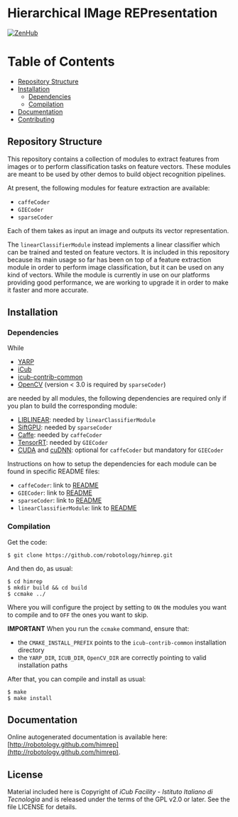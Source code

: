 Hierarchical IMage REPresentation
=================================

[![ZenHub](https://img.shields.io/badge/Shipping_faster_with-ZenHub-435198.svg)](https://zenhub.com)

Table of Contents
=================

  * [Repository Structure](#repository_structure)
  * [Installation](#installation)
    * [Dependencies](#dependencies)
    * [Compilation](#compilation)
  * [Documentation](#documentation)
  * [Contributing](#license)

## Repository Structure

This repository contains a collection of modules to extract features from images or to perform classification tasks on feature vectors. These modules are meant to be used by other demos to build object recognition pipelines.

At present, the following modules for feature extraction are available:

- `caffeCoder`
- `GIECoder`
- `sparseCoder`

Each of them takes as input an image and outputs its vector representation.

The `linearClassifierModule` instead implements a linear classifier which can be trained and tested on feature vectors. It is included in this repository because its main usage so far has been on top of a feature extraction module in order to perform image classification, but it can be used on any kind of vectors. While the module is currently in use on our platforms providing good performance, we are working to upgrade it in order to make it faster and more accurate.

## Installation

### Dependencies

While

- [YARP](https://github.com/robotology/yarp)
- [iCub](https://github.com/robotology/icub-main)
- [icub-contrib-common](https://github.com/robotology/icub-contrib-common)
- [OpenCV](http://opencv.org/downloads.html) (version < 3.0 is required by `sparseCoder`)

are needed by all modules, the following dependencies are required only if you plan to build the corresponding module:

- [LIBLINEAR](http://www.csie.ntu.edu.tw/~cjlin/liblinear/): needed by `linearClassifierModule`
- [SiftGPU](https://github.com/pitzer/SiftGPU): needed by `sparseCoder`
- [Caffe](http://caffe.berkeleyvision.org/): needed by `caffeCoder`
- [TensorRT](https://developer.nvidia.com/tensorrt): needed by `GIECoder`
- [CUDA](https://developer.nvidia.com/cuda-zone) and [cuDNN](https://developer.nvidia.com/cudnn): optional for `caffeCoder` but mandatory for `GIECoder`

Instructions on how to setup the dependencies for each module can be found in specific README files:

- `caffeCoder`: link to [README](modules/caffeCoder)
- `GIECoder`: link to [README](modules/GIECoder)
- `sparseCoder`: link to [README](modules/sparseCoder)
- `linearClassifierModule`: link to [README](modules/linearClassifierModule)

### Compilation

Get the code:

~~~
$ git clone https://github.com/robotology/himrep.git
~~~

And then do, as usual:

~~~
$ cd himrep
$ mkdir build && cd build
$ ccmake ../
~~~

Where you will configure the project by setting to `ON` the modules you want to compile and to `OFF` the ones you want to skip.

**IMPORTANT** When you run the `ccmake` command, ensure that:

- the `CMAKE_INSTALL_PREFIX` points to the `icub-contrib-common` installation directory
- the `YARP_DIR`, `ICUB_DIR`, `OpenCV_DIR` are correctly pointing to valid installation paths

After that, you can compile and install as usual:
~~~
$ make
$ make install
~~~

## Documentation

Online autogenerated documentation is available here: [http://robotology.github.com/himrep](http://robotology.github.com/himrep).

## License

Material included here is Copyright of _iCub Facility - Istituto Italiano di Tecnologia_ and is released under the terms of the GPL v2.0 or later. See the file LICENSE for details.
